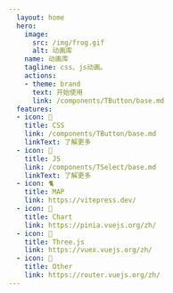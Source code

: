 ```yaml
---
  layout: home
  hero:
    image: 
      src: /img/frog.gif
      alt: 动画库
    name: 动画库
    tagline: css、js动画。
    actions:
    - theme: brand
      text: 开始使用
      link: /components/TButton/base.md
  features:
  - icon: 🐸
    title: CSS
    link: /components/TButton/base.md
    linkText: 了解更多
  - icon: 🦊
    title: JS
    link: /components/TSelect/base.md
    linkText: 了解更多
  - icon: 🐈
    title: MAP
    link: https://vitepress.dev/
  - icon: 🐏
    title: Chart
    link: https://pinia.vuejs.org/zh/
  - icon: 🐇
    title: Three.js
    link: https://vuex.vuejs.org/zh/
  - icon: 🐬
    title: Other
    link: https://router.vuejs.org/zh/
---
```

<style>
:root {
  --vp-home-hero-name-color: transparent;
  --vp-home-hero-name-background: -webkit-linear-gradient(315deg, #42d392 25%, #647eff);
  --vp-home-hero-image-background-image: linear-gradient(315deg, #42d392 25%, #647eff);
  --vp-home-hero-image-filter: blur(56px);
}
.image-bg {
  position: absolute;
  top: 50%;
  left: 50%;
  border-radius: 50%;
  width: 192px;
  height: 192px;
  background-image: var(--vp-home-hero-image-background-image);
  filter: var(--vp-home-hero-image-filter);
  transform: translate(-50%, -50%);
}
</style>